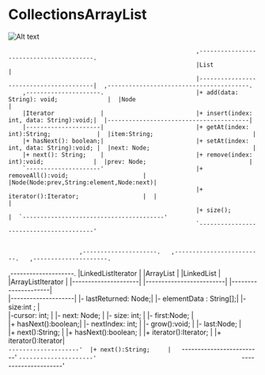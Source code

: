 # CollectionsArrayList
 ![Alt text](https://github.com/loja8614/CollectionsArrayList/CollectionsArrayList/tree/images/ClassDiagram.jpg?raw=true)      

                                                         ,----------------------------------------.                                            
                                                         |List                                    |                                            
                                                         |----------------------------------------|  ,----------------------------------------.
        ,---------------------.                          |+ add(data: String): void;              |  |Node                                    |
        |Iterator             |                          |+ insert(index: int, data: String):void;|  |----------------------------------------|
        |---------------------|                          |+ getAt(index: int):String;             |  |item:String;                            |
        |+ hasNext(): boolean;|                          |+ setAt(index: int, data: String):void; |  |next: Node;                             |
        |+ next(): String;    |                          |+ remove(index: int):void;              |  |prev: Node;                             |
        `---------------------'                          |+ removeAll():void;                     |  |Node(Node:prev,String:element,Node:next)|
                                                         |+ iterator():Iterator;                  |  |                                        |
                                                         |+ size();                               |  `----------------------------------------'
                                                         `----------------------------------------'                                            
                                                                                                                                               
                                                                                                                                               
                        ,---------------------.   ,-------------------------.   ,---------------------.                                        
,--------------------.  |LinkedListIterator   |   |ArrayList                |   |LinkedList           |                                        
|ArrayListIterator   |  |---------------------|   |-------------------------|   |---------------------|                                        
|--------------------|  |- lastReturned: Node;|   |- elementData : String[];|   |- size:int ;         |                                        
|-cursor: int;       |  |- next: Node;        |   |- size: int;             |   |- first:Node;        |                                        
|+ hasNext():boolean;|  |- nextIndex: int;    |   |- grow():void;           |   |- last:Node;         |                                        
|+ next():String;    |  |+ hasNext():boolean; |   |+ iterator():Iterator;   |   |+ iterator():Iterator|                                        
`--------------------'  |+ next():String;     |   `-------------------------'   `---------------------'                                        
                        `---------------------'                                                                                                